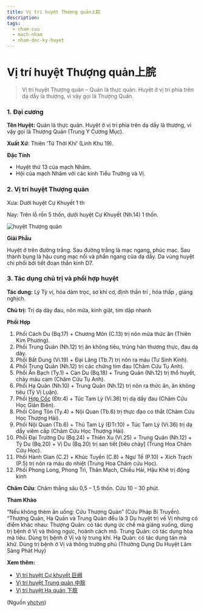 ```yaml
---
title: Vị trí huyệt Thượng quản上脘
description: 
tags:
  - cham-cuu
  - mach-nham
  - nham-doc-ky-huyet
---
```


# Vị trí huyệt Thượng quản上脘 

> Vị trí huyệt Thượng quản – Quản là thực quản. Huyệt ở vị trí phía trên dạ dầy là thượng, vì vậy gọi là Thượng Quản.

### 1. Đại cương

**Tên Huyệt:** Quản là thực quản. Huyệt ở vị trí phía trên dạ dầy là thượng, vì vậy gọi là Thượng Quản (Trung Y Cương Mục).

**Xuất Xứ**: Thiên ‘Tứ Thời Khí’ (Linh Khu 19).

**Đặc Tính**

* Huyệt thứ 13 của mạch Nhâm.
* Hội của mạch Nhâm với các kinh Tiểu Trường và Vị.

### 2. Vị trí huyệt Thượng quản

Xưa: Dưới huyệt Cự Khuyết 1 th

Nay: Trên lỗ rốn 5 thốn, dưới huyệt Cự Khuyết (Nh.14) 1 thốn.

![huyệt Thượng quản](/imgs/yhctvn/huyet-thuong-quan-1-300x187.jpg)

**Giải Phẫu**

Huyệt ở trên đường trắng. Sau đường trắng là mạc ngang, phúc mạc. Sau thành bụng là hậu cung mạc nối và phần ngang của dạ dầy. Da vùng huyệt chi phối bởi tiết đoạn thần kinh D7.

### 3. Tác dụng chủ trị và phối hợp huyệt

**Tác dung:** Lý Tỳ vị, hóa dàm trọc, sơ khí cơ, định thần trí , hóa thấp , giáng nghịch.

**Chủ trị:** Trị dạ dày đau, nôn mửa, kinh giật, tim dập nhanh

**Phối Hợp**

1. Phối Cách Du (Bq.17) + Chương Môn (C.13) trị nôn mửa thức ăn (Thiên Kim Phương).
2. Phối Trung Quản (Nh.12) trị ăn không tiêu, trúng hàn thương thực, đau dạ dày.
3. Phối Bất Dung (Vi.19) + Đại Lăng (Tb.7) trị nôn ra máu (Tư Sinh Kinh).
4. Phối Trung Quản (Nh.12) trị các chứng tim đau (Châm Cứu Tụ Anh).
5. Phối Ẩn Bạch (Ty.1) + Can Du (Bq.18) + Trung Quản (Nh.12) trị thổ huyết, chảy máu cam (Châm Cứu Tụ Anh).
6. Phối Hạ Quản (Nh.10) + Trung Quản (Nh.12) trị nôn ra thức ăn, ăn không tiêu (Tỳ Vị Luận).
7. Phối [Hợp Cốc](/yhctvn/huyet-hop-coc-%e5%90%88-%e8%b0%b7/) (Đtr.4) + Túc Tam Lý (Vi.36) trị dạ dầy đau (Châm Cứu Học Giản Biên).
8. Phối Công Tôn (Ty.4) + Nội Quan (Tb.6) trị thực đạo co thắt (Châm Cứu Học Thượng Hải).
9. Phối Nội Quan (Tb.6) + Thủ Tam Lý (ĐTr.10) + Túc Tam Lý (Vi.36) trị dạ dầy viêm cấp (Châm Cứu Học Thượng Hải).
10. Phối Đại Trường Du (Bq.24) + Thiên Xu (Vi.25) + Trung Quản (Nh.12) + Tỳ Du (Bq.20) + Vị Du (Bq.20) trị san tiết [tiêu chảy] (Trung Hoa Châm Cứu Học).
11. Phối Hành Gian (C.2) + Khúc Tuyền (C.8) + Ngư Tế (P.10) + Xích Trạch (P.5) trị nôn ra máu do nhiệt (Trung Hoa Châm cứu Học).
12. Phối Phong Long, Phong Trì, Thân Mạch, Chiếu Hải, Hậu Khê trị động kinh

**Châm Cứu**: Châm thẳng sâu 0,5 – 1,5 thốn. Cứu 10 – 30 phút.

**Tham Khảo**

“Nếu không thèm ăn uống: Cứu Thượng Quản” (Cứu Pháp Bí Truyền). “Thượng Quản, Hạ Quản và Trung Quản đều là 3 Du huyệt trị về Vị nhưng có điểm khác nhau: Thượng Quản: có tác dụng ức chế mà giáng xuống, dùng trị bệnh ở Vị và thông ngực, hoành cách mô. Trung Quản: có tác dụng hòa mà tiêu. Dùng trị bệnh ở Vị và lý trung khí. Hạ Quản: có tác dụng tán mà khứ. Dùng trị bệnh ở Vị và thông trường phủ (Thường Dụng Du Huyệt Lâm Sàng Phát Huy)

**Xem thêm:**

* [Vị trí huyệt Cự khuyết 巨阙](/yhctvn/vi-tri-huyet-cu-khuyet-%e5%b7%a8%e9%98%99/)
* [Vị trí huyệt Trung quản 中脘](/yhctvn/vi-tri-huyet-trung-quan-%e4%b8%ad%e8%84%98/)
* [Vị trí huyệt Hạ quản 下脘](/yhctvn/vi-tri-huyet-ha-quan-%e4%b8%8b%e8%84%98/)

(Nguồn <a href="https://yhctvn.com/vi-tri-huyet-thuong-quan上脘/" target="_blank">yhctvn</a>)
